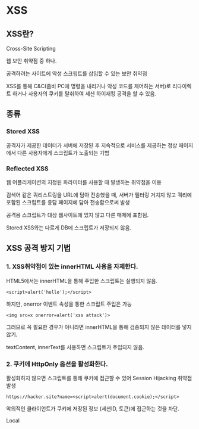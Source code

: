 # XSS

## XSS란? 

Cross-Site Scripting

웹 보안 취약점 중 하나. 

공격하려는 사이트에 악성 스크립트를 삽입할 수 있는 보안 취약점

XSS를 통해 C&C(좀비 PC에 명령을 내리거나 악성 코드를 제어하는 서버)로 리다이렉트 하거나 사용자의 쿠키를 탈취하여 세션 하이재킹 공격을 할 수 있음. 

## 종류 

### Stored XSS

공격자가 제공한 데이터가 서버에 저장된 후 지속적으로 서비스를 제공하는 정상 페이지에서 다른 사용자에게 스크립트가 노출되는 기법

### Reflected XSS

웹 어플리케이션의 지정된 파라미터를 사용할 때 발생하는 취약점을 이용

검색어 같은 쿼리스트링을 URL에 담아 전송했을 때, 서버가 필터링 거치지 않고 쿼리에 포함된 스크립트를 응답 페이지에 담아 전송함으로써 발생 

공격용 스크립트가 대상 웹사이트에 있지 않고 다른 매체에 포함됨. 

Stored XSS와는 다르게 DB에 스크립트가 저장되지 않음. 

## XSS 공격 방지 기법

### 1. XSS취약점이 있는 innerHTML 사용을 자제한다. 

HTML5에서는 innerHTML을 통해 주입한 스크립트는 실행되지 않음.

    <script>alert('hello');</script>

하지만, onerror 이벤트 속성을 통한 스크립트 주입은 가능

    <img src=x onerror=alert('xss attack')>

그러므로 꼭 필요한 경우가 아니라면 innerHTML을 통해 검증되지 않은 데이터를 넣지 않기. 

textContent, innerText를 사용하면 스크립트가 주입되지 않음. 

### 2. 쿠키에 HttpOnly 옵션을 활성화한다. 

활성화하지 않으면 스크립트를 통해 쿠키에 접근할 수 있어 Session Hijacking 취약점 발생 

    https://hacker.site?name=<script>alert(document.cookie);</script>

악의적인 클라이언트가 쿠키에 저장된 정보 (세션ID, 토큰)에 접근하는 것을 차단.

Local